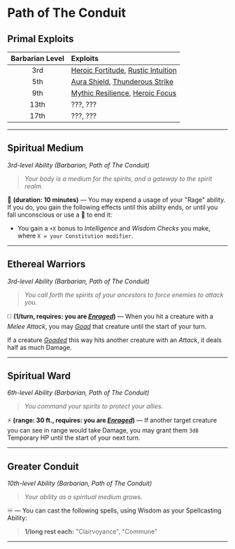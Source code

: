 # Path of The Conduit

## Primal Exploits

| Barbarian Level | Exploits                                       |
|:---------------:|:-----------------------------------------------|
|       3rd       | [Heroic Fortitude][HF], [Rustic Intuition][RI] |
|       5th       | [Aura Shield][AS], [Thunderous Strike][TS]     |
|       9th       | [Mythic Resilience][MR], [Heroic Focus][HFo]   |
|      13th       | ???, ???                                       |
|      17th       | ???, ???                                       |

---

## Spiritual Medium
*3rd-level Ability (Barbarian, Path of The Conduit)*  

> *Your body is a medium for the spirits, and a gateway to the spirit realm.*

🔵 **(duration: 10 minutes)** — You may expend a usage of your "Rage" ability. If you do, you gain the following effects until this ability ends, or until you fall unconscious or use a 🔵 to end it:
* You gain a `+X` bonus to *Intelligence* and *Wisdom Checks* you make, where `X = your Constitution modifier`.

---

## Ethereal Warriors
*3rd-level Ability (Barbarian, Path of The Conduit)*  

> *You call forth the spirits of your ancestors to force enemies to attack you.*

◻️ **(1/turn, requires: you are [*Enraged*][E])** — When you hit a creature with a *Melee Attack*, you may [*Goad*][GD] that creature until the start of your turn.

If a creature [*Goaded*][GD] this way hits another creature with an *Attack*, it deals half as much Damage.

---

## Spiritual Ward
*6th-level Ability (Barbarian, Path of The Conduit)*  

> *You command your spirits to protect your allies.*

⚡ **(range: 30 ft., requires: you are [*Enraged*][E])** — If another target creature you can see in range would take Damage, you may grant them `3d8` Temporary HP until the start of your next turn.

---

## Greater Conduit
*10th-level Ability (Barbarian, Path of The Conduit)*  

> *Your ability as a spiritual medium grows.*

♾️ — You can cast the following spells, using Wisdom as your Spellcasting Ability:
> **1/long rest each:** "Clairvoyance", "Commune"

---

<!-- References. -->

<!-- External references. -->

<!-- Primal Exploits -->

<!-- 1st level -->
[HF]: ../../../Exploits/1st%20Level/Heroic%20Fortitude.md
[RI]: ../../../Exploits/1st%20Level/Rustic%20Intuition.md

<!-- 2nd level -->
[AS]: ../../../Exploits/2nd%20Level/Aura%20Shield.md
[TS]: ../../../Exploits/2nd%20Level/Thunderous%20Strike.md

<!-- 3rd level -->
[MR]: ../../../Exploits/3rd%20Level/Mythic%20Resilience.md
[HFo]: ../../../Exploits/3rd%20Level/Heroic%20Focus.md

<!--------------------->

[E]: ../../../Rules/Conditions/Enraged.md
[GD]: ../../../Rules/Conditions/Goaded.md

<!----------------->